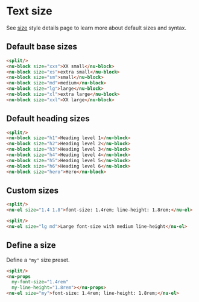 # Text size

See [size](../../reference/elements/) style details page to learn more about default sizes and syntax.

## Default base sizes

```html
<split/>
<nu-block size="xxs">XX small</nu-block>
<nu-block size="xs">extra small</nu-block>
<nu-block size="sm">small</nu-block>
<nu-block size="md">medium</nu-block>
<nu-block size="lg">large</nu-block>
<nu-block size="xl">extra large</nu-block>
<nu-block size="xxl">XX large</nu-block>
```

## Default heading sizes

```html
<split/>
<nu-block size="h1">Heading level 1</nu-block>
<nu-block size="h2">Heading level 2</nu-block>
<nu-block size="h3">Heading level 3</nu-block>
<nu-block size="h4">Heading level 4</nu-block>
<nu-block size="h5">Heading level 5</nu-block>
<nu-block size="h6">Heading level 6</nu-block>
<nu-block size="hero">Hero</nu-block>
```

## Custom sizes

```html
<split/>
<nu-el size="1.4 1.8">font-size: 1.4rem; line-height: 1.8rem;</nu-el>
```

```html
<split/>
<nu-el size="lg md">Large font-size with medium line-height</nu-el>
```

## Define a size

Define a `"my"` size preset.

```html
<split/>
<nu-props
  my-font-size="1.4rem"
  my-line-height="1.8rem"></nu-props>
<nu-el size="my">font-size: 1.4rem; line-height: 1.8rem;</nu-el>
```

